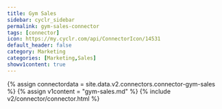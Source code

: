 ```yaml
---
title: Gym Sales
sidebar: cyclr_sidebar
permalink: gym-sales-connector
tags: [connector]
icon: https://my.cyclr.com/api/ConnectorIcon/14531
default_header: false
category: Marketing
categories: [Marketing,Sales]
showv1content: true
---
```

{% assign connectordata = site.data.v2.connectors.connector-gym-sales %}
{% assign v1content = "gym-sales.md" %}
{% include v2/connector/connector.html %}	
